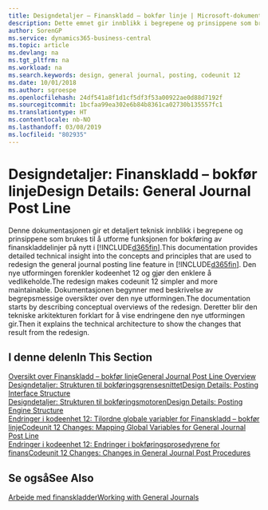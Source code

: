 ```yaml
---
title: Designdetaljer – Finanskladd – bokfør linje | Microsoft-dokumentasjon
description: Dette emnet gir innblikk i begrepene og prinsippene som brukes til å utforme funksjonen for bokføring av finanskladdelinjer på nytt i Business Central.
author: SorenGP
ms.service: dynamics365-business-central
ms.topic: article
ms.devlang: na
ms.tgt_pltfrm: na
ms.workload: na
ms.search.keywords: design, general journal, posting, codeunit 12
ms.date: 10/01/2018
ms.author: sgroespe
ms.openlocfilehash: 24df541a8f1d1cf5df3f53a00922ae0d88d7192f
ms.sourcegitcommit: 1bcfaa99ea302e6b84b8361ca02730b135557fc1
ms.translationtype: HT
ms.contentlocale: nb-NO
ms.lasthandoff: 03/08/2019
ms.locfileid: "802935"
---
```

# <a name="design-details-general-journal-post-line"></a><span data-ttu-id="f8e3b-103">Designdetaljer: Finanskladd – bokfør linje</span><span class="sxs-lookup"><span data-stu-id="f8e3b-103">Design Details: General Journal Post Line</span></span>
<span data-ttu-id="f8e3b-104">Denne dokumentasjonen gir et detaljert teknisk innblikk i begrepene og prinsippene som brukes til å utforme funksjonen for bokføring av finanskladdelinjer på nytt i [!INCLUDE[d365fin](includes/d365fin_md.md)].</span><span class="sxs-lookup"><span data-stu-id="f8e3b-104">This documentation provides detailed technical insight into the concepts and principles that are used to redesign the general journal posting line feature in [!INCLUDE[d365fin](includes/d365fin_md.md)].</span></span> <span data-ttu-id="f8e3b-105">Den nye utformingen forenkler kodeenhet 12 og gjør den enklere å vedlikeholde.</span><span class="sxs-lookup"><span data-stu-id="f8e3b-105">The redesign makes codeunit 12 simpler and more maintainable.</span></span> <span data-ttu-id="f8e3b-106">Dokumentasjonen begynner med beskrivelse av begrepsmessige oversikter over den nye utformingen.</span><span class="sxs-lookup"><span data-stu-id="f8e3b-106">The documentation starts by describing conceptual overviews of the redesign.</span></span> <span data-ttu-id="f8e3b-107">Deretter blir den tekniske arkitekturen forklart for å vise endringene den nye utformingen gir.</span><span class="sxs-lookup"><span data-stu-id="f8e3b-107">Then it explains the technical architecture to show the changes that result from the redesign.</span></span>  

## <a name="in-this-section"></a><span data-ttu-id="f8e3b-108">I denne delen</span><span class="sxs-lookup"><span data-stu-id="f8e3b-108">In This Section</span></span>  
[<span data-ttu-id="f8e3b-109">Oversikt over Finanskladd – bokfør linje</span><span class="sxs-lookup"><span data-stu-id="f8e3b-109">General Journal Post Line Overview</span></span>](design-details-general-journal-post-line-overview.md)  
[<span data-ttu-id="f8e3b-110">Designdetaljer: Strukturen til bokføringsgrensesnittet</span><span class="sxs-lookup"><span data-stu-id="f8e3b-110">Design Details: Posting Interface Structure</span></span>](design-details-posting-interface-structure.md)  
[<span data-ttu-id="f8e3b-111">Designdetaljer: Strukturen til bokføringsmotoren</span><span class="sxs-lookup"><span data-stu-id="f8e3b-111">Design Details: Posting Engine Structure</span></span>](design-details-posting-engine-structure.md)  
[<span data-ttu-id="f8e3b-112">Endringer i kodeenhet 12: Tilordne globale variabler for Finanskladd – bokfør linje</span><span class="sxs-lookup"><span data-stu-id="f8e3b-112">Codeunit 12 Changes: Mapping Global Variables for General Journal Post Line</span></span>](design-details-codeunit-12-changes-mapping-global-variables-for-general-journal-post-line.md)  
[<span data-ttu-id="f8e3b-113">Endringer i kodeenhet 12: Endringer i bokføringsprosedyrene for finans</span><span class="sxs-lookup"><span data-stu-id="f8e3b-113">Codeunit 12 Changes: Changes in General Journal Post Procedures</span></span>](design-details-codeunit-12-changes-changes-in-general-journal-post-procedures.md)  

## <a name="see-also"></a><span data-ttu-id="f8e3b-114">Se også</span><span class="sxs-lookup"><span data-stu-id="f8e3b-114">See Also</span></span>  
[<span data-ttu-id="f8e3b-115">Arbeide med finanskladder</span><span class="sxs-lookup"><span data-stu-id="f8e3b-115">Working with General Journals</span></span>](ui-work-general-journals.md)
